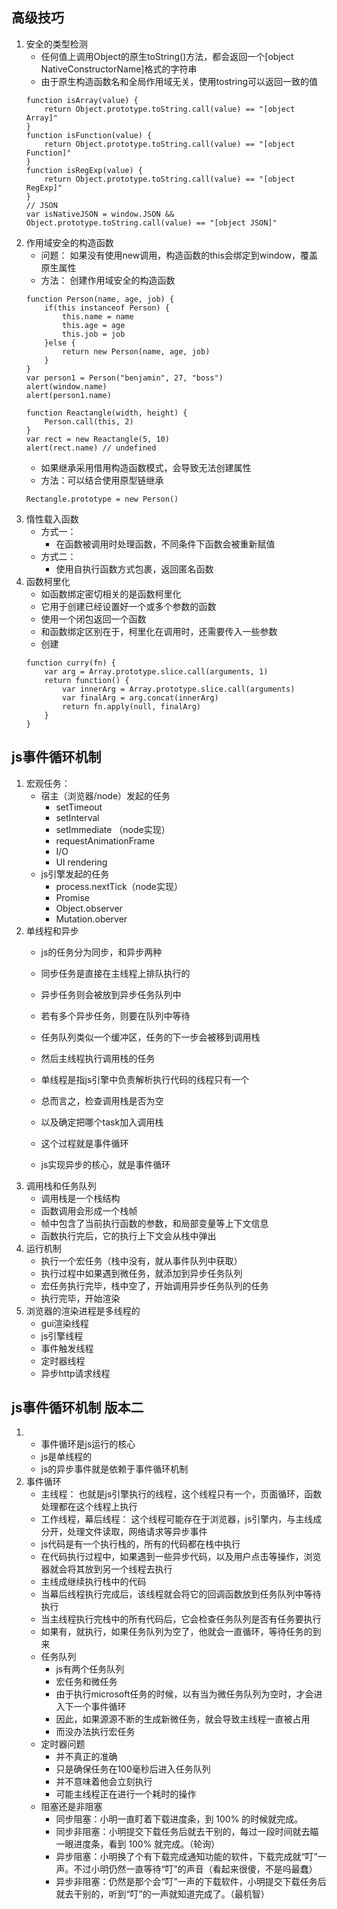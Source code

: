 ## 高级技巧

1. 安全的类型检测
    - 任何值上调用Object的原生toString()方法，都会返回一个[object NativeConstructorName]格式的字符串
    - 由于原生构造函数名和全局作用域无关，使用tostring可以返回一致的值
    ```
    function isArray(value) {
        return Object.prototype.toString.call(value) == "[object Array]"
    }
    function isFunction(value) {
        return Object.prototype.toString.call(value) == "[object Function]"
    }
    function isRegExp(value) {
        return Object.prototype.toString.call(value) == "[object RegExp]"
    }
    // JSON
    var isNativeJSON = window.JSON && Object.prototype.toString.call(value) == "[object JSON]"
    ```
2. 作用域安全的构造函数
    - 问题： 如果没有使用new调用，构造函数的this会绑定到window，覆盖原生属性
    - 方法： 创建作用域安全的构造函数
    ```
    function Person(name, age, job) {
        if(this instanceof Person) {
            this.name = name
            this.age = age
            this.job = job
        }else {
            return new Person(name, age, job)
        }
    }
    var person1 = Person("benjamin", 27, "boss")
    alert(window.name)
    alert(person1.name)

    function Reactangle(width, height) {
        Person.call(this, 2)
    }
    var rect = new Reactangle(5, 10)
    alert(rect.name) // undefined
    ```
    - 如果继承采用借用构造函数模式，会导致无法创建属性
    - 方法：可以结合使用原型链继承
    ```
    Rectangle.prototype = new Person()
    ```
3. 惰性载入函数
    - 方式一：
        - 在函数被调用时处理函数，不同条件下函数会被重新赋值
    - 方式二：
        - 使用自执行函数方式包裹，返回匿名函数
4. 函数柯里化
    - 如函数绑定密切相关的是函数柯里化
    - 它用于创建已经设置好一个或多个参数的函数
    - 使用一个闭包返回一个函数
    - 和函数绑定区别在于，柯里化在调用时，还需要传入一些参数
    - 创建
    ```
    function curry(fn) {
        var arg = Array.prototype.slice.call(arguments, 1)
        return function() {
            var innerArg = Array.prototype.slice.call(arguments)
            var finalArg = arg.concat(innerArg)
            return fn.apply(null, finalArg)
        }
    }
    ```

## js事件循环机制
1. 宏观任务：
    - 宿主（浏览器/node）发起的任务
        - setTimeout
        - setInterval
        - setImmediate （node实现）
        - requestAnimationFrame
        - I/O
        - UI rendering
    - js引擎发起的任务
        - process.nextTick（node实现）
        - Promise
        - Object.observer
        - Mutation.oberver
2. 单线程和异步
    - js的任务分为同步，和异步两种
    - 同步任务是直接在主线程上排队执行的
    - 异步任务则会被放到异步任务队列中
    - 若有多个异步任务，则要在队列中等待
    - 任务队列类似一个缓冲区，任务的下一步会被移到调用栈
    - 然后主线程执行调用栈的任务

    - 单线程是指js引擎中负责解析执行代码的线程只有一个
    - 总而言之，检查调用栈是否为空
    - 以及确定把哪个task加入调用栈
    - 这个过程就是事件循环
    - js实现异步的核心，就是事件循环
3. 调用栈和任务队列
    - 调用栈是一个栈结构
    - 函数调用会形成一个栈帧
    - 帧中包含了当前执行函数的参数，和局部变量等上下文信息
    - 函数执行完后，它的执行上下文会从栈中弹出
4. 运行机制
    - 执行一个宏任务（栈中没有，就从事件队列中获取）
    - 执行过程中如果遇到微任务，就添加到异步任务队列
    - 宏任务执行完毕，栈中空了，开始调用异步任务队列的任务
    - 执行完毕，开始渲染
5. 浏览器的渲染进程是多线程的
    - gui渲染线程
    - js引擎线程
    - 事件触发线程
    - 定时器线程
    - 异步http请求线程

## js事件循环机制 版本二
1. 
    - 事件循环是js运行的核心
    - js是单线程的
    - js的异步事件就是依赖于事件循环机制
2. 事件循环
    - 主线程： 也就是js引擎执行的线程，这个线程只有一个，页面循环，函数处理都在这个线程上执行
    - 工作线程，幕后线程： 这个线程可能存在于浏览器，js引擎内，与主线成分开，处理文件读取，网络请求等异步事件
    - js代码是有一个执行栈的，所有的代码都在栈中执行
    - 在代码执行过程中，如果遇到一些异步代码，以及用户点击等操作，浏览器就会将其放到另一个线程去执行
    - 主线成继续执行栈中的代码
    - 当幕后线程执行完成后，该线程就会将它的回调函数放到任务队列中等待执行
    - 当主线程执行完栈中的所有代码后，它会检查任务队列是否有任务要执行
    - 如果有，就执行，如果任务队列为空了，他就会一直循环，等待任务的到来
    - 任务队列
        - js有两个任务队列
        - 宏任务和微任务
        - 由于执行microsoft任务的时候，以有当为微任务队列为空时，才会进入下一个事件循环
        - 因此，如果源源不断的生成新微任务，就会导致主线程一直被占用
        - 而没办法执行宏任务
    - 定时器问题
        - 并不真正的准确
        - 只是确保任务在100毫秒后进入任务队列
        - 并不意味着他会立刻执行
        - 可能主线程正在进行一个耗时的操作
    - 阻塞还是非阻塞
        - 同步阻塞：小明一直盯着下载进度条，到 100% 的时候就完成。
        - 同步非阻塞：小明提交下载任务后就去干别的，每过一段时间就去瞄一眼进度条，看到 100% 就完成。（轮询）
        - 异步阻塞：小明换了个有下载完成通知功能的软件，下载完成就“叮”一声。不过小明仍然一直等待“叮”的声音（看起来很傻，不是吗最蠢）
        - 异步非阻塞：仍然是那个会“叮”一声的下载软件，小明提交下载任务后就去干别的，听到“叮”的一声就知道完成了。（最机智）